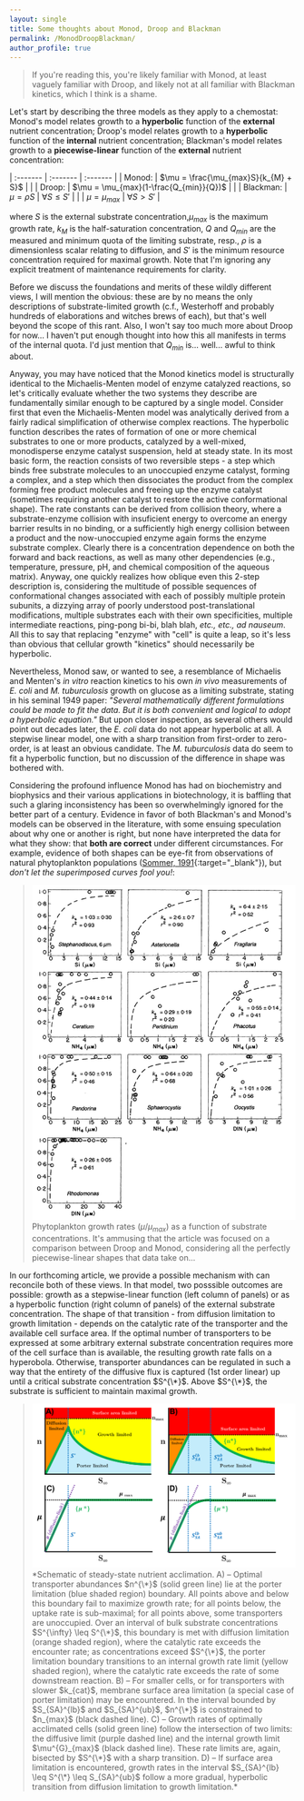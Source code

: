 ```yaml
---
layout: single
title: Some thoughts about Monod, Droop and Blackman
permalink: /MonodDroopBlackman/
author_profile: true
---
```


> If you're reading this, you're likely familiar with Monod, at least vaguely familiar with Droop, and likely not at all familiar with Blackman kinetics, which I think is a shame.  

Let's start by describing the three models as they apply to a chemostat: Monod's model relates growth to a **hyperbolic** function of the **external** nutrient concentration; Droop's model relates growth to a **hyperbolic** function of the **internal** nutrient concentration; Blackman's model relates growth to a **piecewise-linear** function of the **external** nutrient concentration:  


| :------- | :------- | :------- |
| Monod: | $\mu = \frac{\mu_{max}S}{k_{M} + S}$  | |
| Droop: | $\mu = \mu_{max}(1-\frac{Q_{min}}{Q})$  | |
| Blackman: | $\mu = \rho S$ | $\forall S \leq S'$ |
| | $\mu = \mu_{max}$ | $\forall S > S'$ |

where $S$ is the external substrate concentration,$\mu_{max}$ is the maximum growth rate, $k_{M}$ is the half-saturation concentration, $Q$ and $Q_{min}$ are the measured and minimum quota of the limiting substrate, resp., $\rho$ is a dimensionless scalar relating to diffusion, and $S'$ is the minimum resource concentration required for maximal growth. Note that I'm ignoring any explicit treatment of maintenance requirements for clarity. 

Before we discuss the foundations and merits of these wildly different views, I will mention the obvious: these are by no means the only descriptions of substrate-limited growth (c.f., Westerhoff and probably hundreds of elaborations and witches brews of each), but that's well beyond the scope of this rant. Also, I won't say too much more about Droop for now... I haven't put enough thought into how this all manifests in terms of the internal quota. I'd just mention that $Q_{min}$ is... well... awful to think about. 

Anyway, you may have noticed that the Monod kinetics model is structurally identical to the Michaelis-Menten model of enzyme catalyzed reactions, so let's critically evaluate whether the two systems they describe are fundamentally similar enough to be captured by a single model. Consider first that even the Michaelis-Menten model was analytically derived from a fairly radical simplification of otherwise complex reactions. The hyperbolic function describes the rates of formation of one or more chemical substrates to one or more products, catalyzed by a well-mixed, monodisperse enzyme catalyst suspension, held at steady state. In its most basic form, the reaction consists of two reversible steps - a step which binds free substrate molecules to an unoccupied enzyme catalyst, forming a complex, and a step which then dissociates the product from the complex forming free product molecules and freeing up the enzyme catalyst (sometimes requiring another catalyst to restore the active conformational shape). The rate constants can be derived from collision theory, where a substrate-enzyme collision with insuficient energy to overcome an energy barrier results in no binding, or a sufficiently high energy collision between a product and the now-unoccupied enzyme again forms the enzyme substrate complex. Clearly there is a concentration dependence on both the forward and back reactions, as well as many other dependencies (e.g., temperature, pressure, pH, and chemical composition of the aqueous matrix). Anyway, one quickly realizes how oblique even this 2-step description is, considering the multitude of possible sequences of conformational changes associated with each of possibly multiple protein subunits, a dizzying array of poorly understood post-translational modifications, multiple substrates each with their own specificities, multiple intermediate reactions, ping-pong bi-bi, blah blah, *etc., etc., ad nauseum*. All this to say that replacing "enzyme" with "cell" is quite a leap, so it's less than obvious that cellular growth "kinetics" should necessarily be hyperbolic.          

Nevertheless, Monod saw, or wanted to see, a resemblance of Michaelis and Menten's *in vitro* reaction kinetics to his own *in vivo* measurements of *E. coli* and *M. tuburculosis* growth on glucose as a limiting substrate, stating in his seminal 1949 paper: *"Several mathematically different formulations could be made to fit the data. But it is both convenient and logical to adopt a hyperbolic equation."* But upon closer inspection, as several others would point out decades later, the *E. coli* data do not appear hyperbolic at all. A stepwise linear model, one with a sharp transition from first-order to zero-order, is at least an obvious candidate. The *M. tuburculosis* data do seem to fit a hyperbolic function, but no discussion of the difference in shape was bothered with. 

Considering the profound influence Monod has had on biochemistry and biophysics and their various applications in biotechnology, it is baffling that such a glaring inconsistency has been so overwhelmingly ignored for the better part of a century. Evidence in favor of both Blackman's and Monod's models can be observed in the literature, with some ensuing speculation about why one or another is right, but none have interpreted the data for what they show: that **both are correct** under different circumstances. For example, evidence of both shapes can be eye-fit from observations of natural phytoplankton populations ([Sommer, 1991](https://ascelibrary.org/doi/10.1061/%28ASCE%29EE.1943-7870.0000257){:target="_blank"}), but *don't let the superimposed curves fool you!*:   

> ![Sommer Figure](/assets/images/Sommer_1991_Fig4.jpg)
> Phytoplankton growth rates ($\mu / \mu_{max}$) as a function of substrate concentrations. It's ammusing that the article was focused on a comparison between Droop and Monod, considering all the perfectly piecewise-linear shapes that data take on...

In our forthcoming article, we provide a possible mechanism with can reconcile both of these views. In that model, two posssible outcomes are possible: growth as a stepwise-linear function (left column of panels) or as a hyperbolic function (right column of panels) of the external substrate concentration. The shape of that transition - from diffusion limitation to growth limitation - depends on the catalytic rate of the transporter and the available cell surface area. If the optimal number of transporters to be expressed at some arbitrary external substrate concentration requires more of the cell surface than is available, the resulting growth rate falls on a hyperobola. Otherwise, transporter abundances can be regulated in such a way that the entirety of the diffusive flux is captured (1st order linear) up until a critical substrate concentration $S^{\*}$. Above $S^{\*}$, the substrate is sufficient to maintain maximal growth.

> <img src="/assets/images/Figure_3.pdf" alt="Figure 3" style="width:640px">
> *Schematic of steady-state nutrient acclimation. A) – Optimal transporter abundances $n^{\*}$ (solid green line) lie at the porter limitation (blue shaded region) boundary. All points above and below this boundary fail to maximize growth rate; for all points below, the uptake rate is sub-maximal; for all points above, some transporters are unoccupied. Over an interval of bulk substrate concentrations $S^{\infty} \leq S^{\*}$, this boundary is met with diffusion limitation (orange shaded region), where the catalytic rate exceeds the encounter rate; as concentrations exceed $S^{\*}$, the porter limitation boundary transitions to an internal growth rate limit (yellow shaded region), where the catalytic rate exceeds the rate of some downstream reaction. B) – For smaller cells, or for transporters with slower $k_{cat}$, membrane surface area limitation (a special case of porter limitation) may be encountered. In the interval bounded by $S_{SA}^{lb}$ and $S_{SA}^{ub}$, $n^{\*}$ is constrained to $n_{max}$ (black dashed line). C) – Growth rates of optimally acclimated cells (solid green line) follow the intersection of two limits: the diffusive limit (purple dashed line) and the internal growth limit $\mu^{G}_{max}$ (black dashed line). These rate limits are, again, bisected by $S^{\*}$ with a sharp transition. D) – If surface area limitation is encountered, growth rates in the interval $S_{SA}^{lb} \leq S^{\*} \leq S_{SA}^{ub}$ follow a more gradual, hyperbolic transition from diffusion limitation to growth limitation.*


